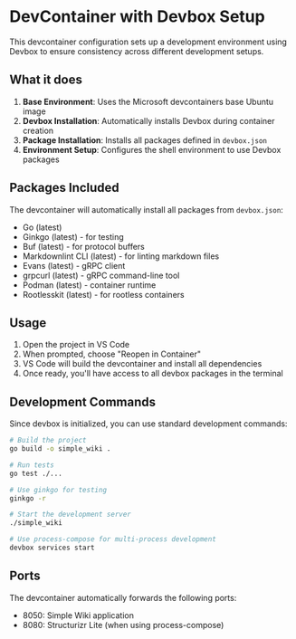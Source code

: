 # DevContainer with Devbox Setup

This devcontainer configuration sets up a development environment using Devbox to ensure consistency across different development setups.

## What it does

1. **Base Environment**: Uses the Microsoft devcontainers base Ubuntu image
2. **Devbox Installation**: Automatically installs Devbox during container creation
3. **Package Installation**: Installs all packages defined in `devbox.json`
4. **Environment Setup**: Configures the shell environment to use Devbox packages

## Packages Included

The devcontainer will automatically install all packages from `devbox.json`:

- Go (latest)
- Ginkgo (latest) - for testing
- Buf (latest) - for protocol buffers
- Markdownlint CLI (latest) - for linting markdown files
- Evans (latest) - gRPC client
- grpcurl (latest) - gRPC command-line tool
- Podman (latest) - container runtime
- Rootlesskit (latest) - for rootless containers

## Usage

1. Open the project in VS Code
2. When prompted, choose "Reopen in Container"
3. VS Code will build the devcontainer and install all dependencies
4. Once ready, you'll have access to all devbox packages in the terminal

## Development Commands

Since devbox is initialized, you can use standard development commands:

```bash
# Build the project
go build -o simple_wiki .

# Run tests
go test ./...

# Use ginkgo for testing
ginkgo -r

# Start the development server
./simple_wiki

# Use process-compose for multi-process development
devbox services start
```

## Ports

The devcontainer automatically forwards the following ports:
- 8050: Simple Wiki application
- 8080: Structurizr Lite (when using process-compose)